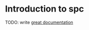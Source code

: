 # Introduction to spc

TODO: write [great documentation](http://jacobian.org/writing/what-to-write/)
